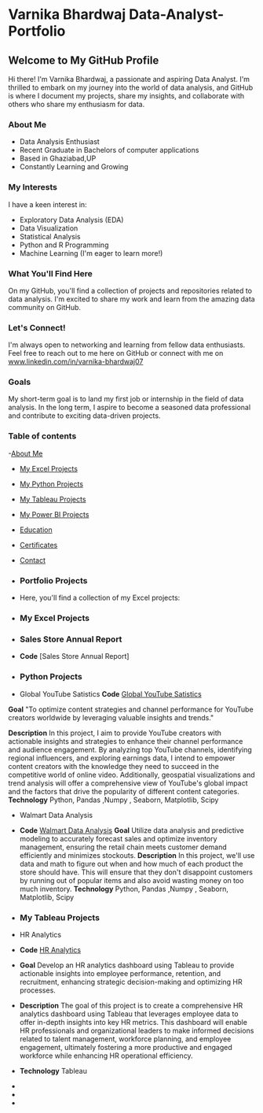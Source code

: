 # Varnika Bhardwaj Data-Analyst-Portfolio
## Welcome to My GitHub Profile 

Hi there! I'm Varnika Bhardwaj, a passionate and aspiring Data Analyst. I'm thrilled to embark on my journey into the world of data analysis, and GitHub is where I document my projects, share my insights, and collaborate with others who share my enthusiasm for data.

### About Me
<a Table of content="about-me"></a>

-  Data Analysis Enthusiast
-  Recent Graduate in Bachelors of computer applications
-  Based in Ghaziabad,UP
-  Constantly Learning and Growing

### My Interests

I have a keen interest in:

- Exploratory Data Analysis (EDA)
- Data Visualization
- Statistical Analysis
- Python and R Programming
- Machine Learning (I'm eager to learn more!)

### What You'll Find Here

On my GitHub, you'll find a collection of projects and repositories related to data analysis. I'm excited to share my work and learn from the amazing data community on GitHub.

### Let's Connect!

I'm always open to networking and learning from fellow data enthusiasts. Feel free to reach out to me here on GitHub or connect with me on www.linkedin.com/in/varnika-bhardwaj07

### Goals

My short-term goal is to land my first job or internship in the field of data analysis. In the long term, I aspire to become a seasoned data professional and contribute to exciting data-driven projects.

### Table of contents
-[About Me](#About-Me)
- [My Excel Projects](#my-excel-projects)
- [My Python Projects](#my-python-projects)
- [My Tableau Projects](#my-tableau-projects)
- [My Power BI Projects](#my-power-bi-projects)
- [Education](#education)
- [Certificates](#certificates)
- [Contact](#contact)

- ### Portfolio Projects
-  Here, you'll find a collection of my Excel projects:
-  ### My Excel Projects
-  ### Sales Store Annual Report
-  **Code** [Sales Store Annual Report]
-  ### Python Projects
-   Global YouTube Satistics
   **Code** [Global YouTube Satistics](https://github.com/varnika0709/Global-Youtube-satistics-using-python)
  
   **Goal** "To optimize content strategies and channel performance for YouTube creators worldwide by leveraging valuable insights and trends."
   
   **Description**  In this project, I aim to provide YouTube creators with actionable insights and strategies to enhance their channel 
    performance and audience engagement. By analyzing top YouTube channels, identifying regional influencers, and exploring earnings 
    data, I intend to empower content creators with the knowledge they need to succeed in the competitive world of online video. 
    Additionally, geospatial visualizations and trend analysis will offer a comprehensive view of YouTube's global impact and the factors 
    that drive the popularity of different content categories.
     **Technology** Python, Pandas ,Numpy , Seaborn, Matplotlib, Scipy
   
-   Walmart Data Analysis
-  **Code** [Walmart Data Analysis](https://github.com/varnika0709/walmart-Data-analysis-using-python)
  **Goal** Utilize data analysis and predictive modeling to accurately forecast sales and optimize inventory management, ensuring the retail chain meets customer demand efficiently 
           and minimizes stockouts.
   **Description** In this project, we'll use data and math to figure out when and how much of each product the store should have. This will ensure that they don't disappoint customers 
                   by running out of popular items and also avoid wasting money on too much inventory.
   **Technology** Python, Pandas ,Numpy , Seaborn, Matplotlib, Scipy
   
-  ### My Tableau Projects
-  HR Analytics
- **Code** [HR Analytics](https://public.tableau.com/views/HRanalyticsdashboard_16886703915220/HRanalyticsdashboard?:language=en-US&publish=yes&:display_count=n&:origin=viz_share_link)

- **Goal**  Develop an HR analytics dashboard using Tableau to provide actionable insights into employee performance, retention, and recruitment, enhancing strategic decision-making and optimizing HR processes.

- **Description** The goal of this project is to create a comprehensive HR analytics dashboard using Tableau that leverages employee data to offer in-depth insights into key HR metrics. This dashboard will enable HR professionals and organizational leaders to make informed decisions related to talent management, workforce planning, and employee engagement, ultimately fostering a more productive and engaged workforce while enhancing HR operational efficiency.

- **Technology** Tableau
- 
-  
-  
       
     
     
    
   
   

















